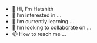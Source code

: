 - 👋 Hi, I’m Hatshith
- 👀 I’m interested in ...
- 🌱 I’m currently learning ...
- 💞️ I’m looking to collaborate on ...
- 📫 How to reach me ...

<!---
Hatshith/Hatshith is a ✨ special ✨ repository because its `README.md` (this file) appears on your GitHub profile.
You can click the Preview link to take a look at your changes.
--->
